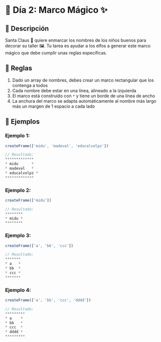 # 🎄 Día 2: Marco Mágico ✨

## 📝 Descripción

Santa Claus 🎅 quiere enmarcar los nombres de los niños buenos para decorar su taller 🖼️. Tu tarea es ayudar a los elfos a generar este marco mágico que debe cumplir unas reglas específicas.

## 🎯 Reglas

1. Dado un array de nombres, debes crear un marco rectangular que los contenga a todos
2. Cada nombre debe estar en una línea, alineado a la izquierda
3. El marco está construido con `*` y tiene un borde de una línea de ancho
4. La anchura del marco se adapta automáticamente al nombre más largo más un margen de 1 espacio a cada lado

## 🌟 Ejemplos

### Ejemplo 1:
```javascript
createFrame(['midu', 'madeval', 'educalvolpz'])

// Resultado:
*************
* midu      *
* madeval   *
* educalvolpz *
*************
```

### Ejemplo 2:
```javascript
createFrame(['midu'])

// Resultado:
********
* midu *
********
```

### Ejemplo 3:
```javascript
createFrame(['a', 'bb', 'ccc'])

// Resultado:
*******
* a   *
* bb  *
* ccc *
*******
```

### Ejemplo 4:
```javascript
createFrame(['a', 'bb', 'ccc', 'dddd'])

// Resultado:
*********
* a    *
* bb   *
* ccc  *
* dddd *
*********
``` 
